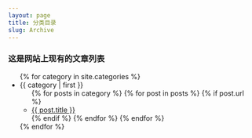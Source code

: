 ```yaml
---
layout: page
title: 分类目录
slug: Archive
---
```

### 这是网站上现有的文章列表
<ul>
{% for category in site.categories %}
  <li class="arcat"><a name="{{ category | first }}">{{ category | first }}</a>
    <ul class="arpost">
    {% for posts in category %}
      {% for post in posts %}
      	{% if post.url %}
        <li><a href="{{ post.url }}">{{ post.title }}</a></li>
        {% endif %}
      {% endfor %}
    {% endfor %}
    </ul>
  </li>
{% endfor %}
</ul>

<script src="//widgets.clicky.com/cloudy/?site_id=100794732&sitekey=18fca3e284c1c0fe40148e9566265872&width=200&height=500&date=last-7-days&type=searches&limit=30&title=&hide_title=1&hide_branding=1" type="text/javascript"></script>
